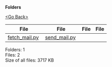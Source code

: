 **Folders**

[&lt;Go Back&gt;](../right.html)

  

<table><thead><tr class="header"><th><strong>File</strong></th><th><strong>File</strong></th><th><strong>File</strong></th><th><strong>File</strong></th></tr></thead><tbody><tr class="odd"><td><a href="fetch_mail.py">fetch_mail.py</a> </td><td><a href="send_mail.py">send_mail.py</a> </td><td></td><td></td></tr></tbody></table>

Folders: 1  
Files: 2  
Size of all files: 3717 KB
